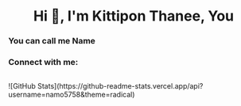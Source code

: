 <h1 align="center">Hi 👋, I'm Kittipon Thanee, You</h1>
<h3>You can call me Name</h3>
<h3 align="left">Connect with me:</h3>
<p align="left">
  <a><img></a>
</p>
![GitHub Stats](https://github-readme-stats.vercel.app/api?username=namo5758&theme=radical)
